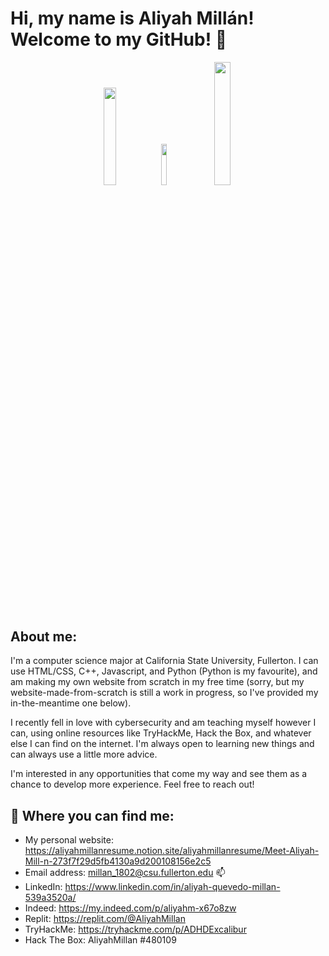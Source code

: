 # Hi, my name is Aliyah Millán! Welcome to my GitHub! 👋
<p align = "center">
<img src="https://user-images.githubusercontent.com/60375020/133897470-92c9b460-e729-4456-8001-91588aeb1bab.PNG" width=20% height=20%> <img src="https://user-images.githubusercontent.com/60375020/133897486-6ca68d23-8239-45a5-b469-7509accf2176.jpg" width=13% height=13%>
<img src="https://media.giphy.com/media/077i6AULCXc0FKTj9s/giphy.gif?cid=ecf05e47frtoe2iq2x1yp1k2947424ne5rgci5h7s2zpc83e&rid=giphy.gif&ct=g" width=22.5% height=22.5%>
</p>

## About me:

I'm a computer science major at California State University, Fullerton. I can use HTML/CSS, C++, Javascript, and Python (Python is my favourite), and am making my own website from scratch in my free time (sorry, but my website-made-from-scratch is still a work in progress, so I've provided my in-the-meantime one below).

I recently fell in love with cybersecurity and am teaching myself however I can, using online resources like TryHackMe, Hack the Box, and whatever else I can find on the internet. I'm always open to learning new things and can always use a little more advice.

I'm interested in any opportunities that come my way and see them as a chance to develop more experience. Feel free to reach out!


## 🔗 Where you can find me:
 - My personal website: https://aliyahmillanresume.notion.site/aliyahmillanresume/Meet-Aliyah-Mill-n-273f7f29d5fb4130a9d200108156e2c5
 - Email address: millan_1802@csu.fullerton.edu 📫
 - LinkedIn: https://www.linkedin.com/in/aliyah-quevedo-millan-539a3520a/ 
 - Indeed: https://my.indeed.com/p/aliyahm-x67o8zw
 - Replit: https://replit.com/@AliyahMillan
 - TryHackMe: https://tryhackme.com/p/ADHDExcalibur
 - Hack The Box: AliyahMillan #480109
 
 
<!--
**AliyahMillan/AliyahMillan** is a ✨ _special_ ✨ repository because its `README.md` (this file) appears on your GitHub profile.

Here are some ideas to get you started:

- 🔭 I’m currently working on ...
- 🌱 I’m currently learning ...
- 👯 I’m looking to collaborate on ...
- 🤔 I’m looking for help with ...
- 💬 Ask me about ...
- 📫 How to reach me: ...
- 😄 Pronouns: ...
- ⚡ Fun fact: ...
-->
